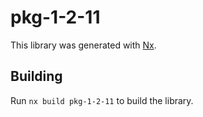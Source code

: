 # pkg-1-2-11

This library was generated with [Nx](https://nx.dev).

## Building

Run `nx build pkg-1-2-11` to build the library.
